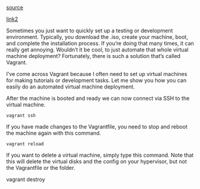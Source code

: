 [source](https://www.the-digital-life.com/virtual-machine-deployment-vagrant/)

[link2](https://ilyaspatel.github.io/2018/01/07/starting-with-virtualbox-vagrant-and-ansible.html)

Sometimes you just want to quickly set up a testing or development environment. Typically, you download the .iso, create your machine, boot, and complete the installation process. If you’re doing that many times, it can really get annoying. Wouldn’t it be cool, to just automate that whole virtual machine deployment? Fortunately, there is such a solution that’s called Vagrant.

I’ve come across Vagrant because I often need to set up virtual machines for making tutorials or development tasks. Let me show you how you can easily do an automated virtual machine deployment.

After the machine is booted and ready we can now connect via SSH to the virtual machine.
```
vagrant ssh
```

If you have made changes to the Vagrantfile, you need to stop and reboot the machine again with this command.

```
vagrant reload
```

If you want to delete a virtual machine, simply type this command. Note that this will delete the virtual disks and the config on your hypervisor, but not the Vagrantfile or the folder.

vagrant destroy

